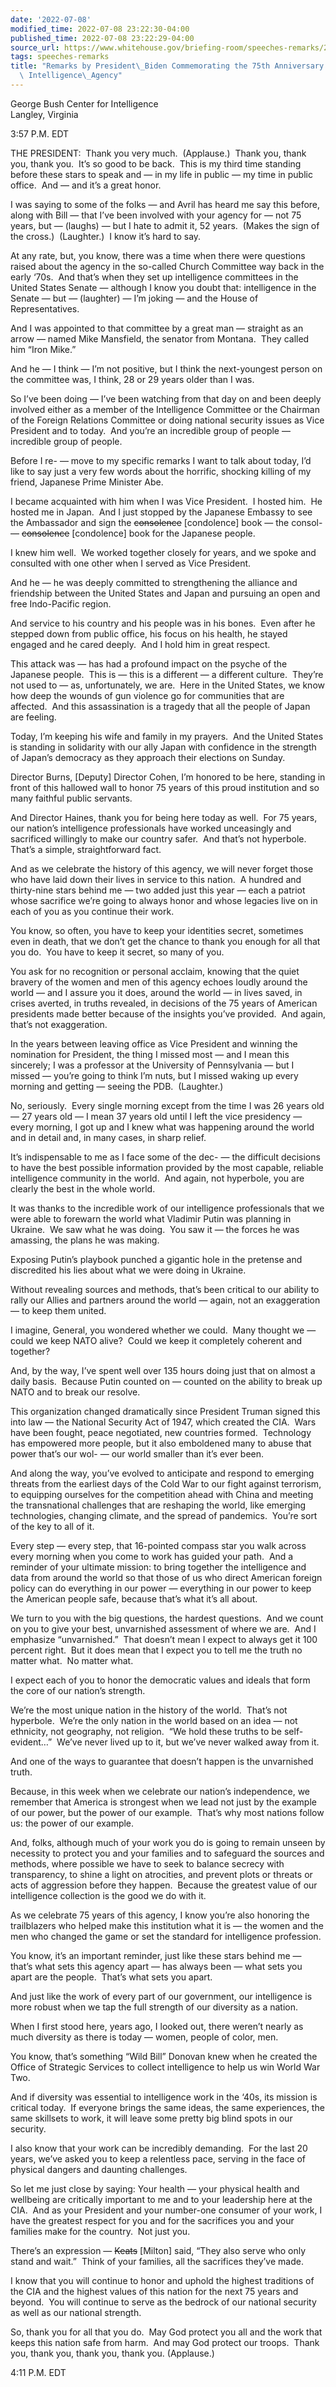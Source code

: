 ```yaml
---
date: '2022-07-08'
modified_time: 2022-07-08 23:22:30-04:00
published_time: 2022-07-08 23:22:29-04:00
source_url: https://www.whitehouse.gov/briefing-room/speeches-remarks/2022/07/08/remarks-by-president-biden-commemorating-the-75th-anniversary-of-the-central-intelligence-agency/
tags: speeches-remarks
title: "Remarks by President\_Biden Commemorating the 75th Anniversary of the Central\
  \ Intelligence\_Agency"
---
```

 
George Bush Center for Intelligence  
Langley, Virginia

3:57 P.M. EDT  
  
THE PRESIDENT:  Thank you very much.  (Applause.)  Thank you, thank you,
thank you.  It’s so good to be back.  This is my third time standing
before these stars to speak and — in my life in public — my time in
public office.  And — and it’s a great honor.  
  
I was saying to some of the folks — and Avril has heard me say this
before, along with Bill — that I’ve been involved with your agency for —
not 75 years, but — (laughs) — but I hate to admit it, 52 years.  (Makes
the sign of the cross.)  (Laughter.)  I know it’s hard to say.  
  
At any rate, but, you know, there was a time when there were questions
raised about the agency in the so-called Church Committee way back in
the early ‘70s.  And that’s when they set up intelligence committees in
the United States Senate — although I know you doubt that: intelligence
in the Senate — but — (laughter) — I’m joking — and the House of
Representatives.  
  
And I was appointed to that committee by a great man — straight as an
arrow — named Mike Mansfield, the senator from Montana.  They called him
“Iron Mike.”  
  
And he — I think — I’m not positive, but I think the next-youngest
person on the committee was, I think, 28 or 29 years older than I was.  
  
So I’ve been doing — I’ve been watching from that day on and been deeply
involved either as a member of the Intelligence Committee or the
Chairman of the Foreign Relations Committee or doing national security
issues as Vice President and to today.  And you’re an incredible group
of people — incredible group of people.  
  
Before I re- — move to my specific remarks I want to talk about today,
I’d like to say just a very few words about the horrific, shocking
killing of my friend, Japanese Prime Minister Abe.   
  
I became acquainted with him when I was Vice President.  I hosted him. 
He hosted me in Japan.  And I just stopped by the Japanese Embassy to
see the Ambassador and sign the <s>consolence</s> \[condolence\] book —
the consol- — <s>consolence</s> \[condolence\] book for the Japanese
people.   
  
I knew him well.  We worked together closely for years, and we spoke and
consulted with one other when I served as Vice President.   
  
And he — he was deeply committed to strengthening the alliance and
friendship between the United States and Japan and pursuing an open and
free Indo-Pacific region.   
  
And service to his country and his people was in his bones.  Even after
he stepped down from public office, his focus on his health, he stayed
engaged and he cared deeply.  And I hold him in great respect.   
  
This attack was — has had a profound impact on the psyche of the
Japanese people.  This is — this is a different — a different culture. 
They’re not used to — as, unfortunately, we are.  Here in the United
States, we know how deep the wounds of gun violence go for communities
that are affected.  And this assassination is a tragedy that all the
people of Japan are feeling.   
  
Today, I’m keeping his wife and family in my prayers.  And the United
States is standing in solidarity with our ally Japan with confidence in
the strength of Japan’s democracy as they approach their elections on
Sunday.   
  
Director Burns, \[Deputy\] Director Cohen, I’m honored to be here,
standing in front of this hallowed wall to honor 75 years of this proud
institution and so many faithful public servants.   
  
And Director Haines, thank you for being here today as well.  For 75
years, our nation’s intelligence professionals have worked unceasingly
and sacrificed willingly to make our country safer.  And that’s not
hyperbole.  That’s a simple, straightforward fact.  
  
And as we celebrate the history of this agency, we will never forget
those who have laid down their lives in service to this nation.  A
hundred and thirty-nine stars behind me — two added just this year —
each a patriot whose sacrifice we’re going to always honor and whose
legacies live on in each of you as you continue their work.   
  
You know, so often, you have to keep your identities secret, sometimes
even in death, that we don’t get the chance to thank you enough for all
that you do.  You have to keep it secret, so many of you.   
  
You ask for no recognition or personal acclaim, knowing that the quiet
bravery of the women and men of this agency echoes loudly around the
world — and I assure you it does, around the world — in lives saved, in
crises averted, in truths revealed, in decisions of the 75 years of
American presidents made better because of the insights you’ve
provided.  And again, that’s not exaggeration.  
  
In the years between leaving office as Vice President and winning the
nomination for President, the thing I missed most — and I mean this
sincerely; I was a professor at the University of Pennsylvania — but I
missed — you’re going to think I’m nuts, but I missed waking up every
morning and getting — seeing the PDB.  (Laughter.)   
  
No, seriously.  Every single morning except from the time I was 26 years
old — 27 years old — I mean 37 years old until I left the vice
presidency — every morning, I got up and I knew what was happening
around the world and in detail and, in many cases, in sharp relief.   
  
It’s indispensable to me as I face some of the dec- — the difficult
decisions to have the best possible information provided by the most
capable, reliable intelligence community in the world.  And again, not
hyperbole, you are clearly the best in the whole world.   
  
It was thanks to the incredible work of our intelligence professionals
that we were able to forewarn the world what Vladimir Putin was planning
in Ukraine.  We saw what he was doing.  You saw it — the forces he was
amassing, the plans he was making.   
  
Exposing Putin’s playbook punched a gigantic hole in the pretense and
discredited his lies about what we were doing in Ukraine.  
  
Without revealing sources and methods, that’s been critical to our
ability to rally our Allies and partners around the world — again, not
an exaggeration — to keep them united.  
  
I imagine, General, you wondered whether we could.  Many thought we —
could we keep NATO alive?  Could we keep it completely coherent and
together?  
  
And, by the way, I’ve spent well over 135 hours doing just that on
almost a daily basis.  Because Putin counted on — counted on the ability
to break up NATO and to break our resolve.    
  
This organization changed dramatically since President Truman signed
this into law — the National Security Act of 1947, which created the
CIA.  Wars have been fought, peace negotiated, new countries formed. 
Technology has empowered more people, but it also emboldened many to
abuse that power that’s our wol- — our world smaller than it’s ever
been.  
  
And along the way, you’ve evolved to anticipate and respond to emerging
threats from the earliest days of the Cold War to our fight against
terrorism, to equipping ourselves for the competition ahead with China
and meeting the transnational challenges that are reshaping the world,
like emerging technologies, changing climate, and the spread of
pandemics.  You’re sort of the key to all of it.  
  
Every step — every step, that 16-pointed compass star you walk across
every morning when you come to work has guided your path.  And a
reminder of your ultimate mission: to bring together the intelligence
and data from around the world so that those of us who direct American
foreign policy can do everything in our power — everything in our power
to keep the American people safe, because that’s what it’s all
about.     
  
We turn to you with the big questions, the hardest questions.  And we
count on you to give your best, unvarnished assessment of where we are. 
And I emphasize “unvarnished.”  That doesn’t mean I expect to always get
it 100 percent right.  But it does mean that I expect you to tell me the
truth no matter what.  No matter what.   
  
I expect each of you to honor the democratic values and ideals that form
the core of our nation’s strength.   
  
We’re the most unique nation in the history of the world.  That’s not
hyperbole.  We’re the only nation in the world based on an idea — not
ethnicity, not geography, not religion.  “We hold these truths to be
self-evident…”  We’ve never lived up to it, but we’ve never walked away
from it.  
  
And one of the ways to guarantee that doesn’t happen is the unvarnished
truth.   
  
Because, in this week when we celebrate our nation’s independence, we
remember that America is strongest when we lead not just by the example
of our power, but the power of our example.  That’s why most nations
follow us: the power of our example.   
  
And, folks, although much of your work you do is going to remain unseen
by necessity to protect you and your families and to safeguard the
sources and methods, where possible we have to seek to balance secrecy
with transparency, to shine a light on atrocities, and prevent plots or
threats or acts of aggression before they happen.  Because the greatest
value of our intelligence collection is the good we do with it.  
  
As we celebrate 75 years of this agency, I know you’re also honoring the
trailblazers who helped make this institution what it is — the women and
the men who changed the game or set the standard for intelligence
profession.   
  
You know, it’s an important reminder, just like these stars behind me —
that’s what sets this agency apart — has always been — what sets you
apart are the people.  That’s what sets you apart.  
  
And just like the work of every part of our government, our intelligence
is more robust when we tap the full strength of our diversity as a
nation.   
  
When I first stood here, years ago, I looked out, there weren’t nearly
as much diversity as there is today — women, people of color, men.   
  
You know, that’s something “Wild Bill” Donovan knew when he created the
Office of Strategic Services to collect intelligence to help us win
World War Two.   
  
And if diversity was essential to intelligence work in the ‘40s, its
mission is critical today.  If everyone brings the same ideas, the same
experiences, the same skillsets to work, it will leave some pretty big
blind spots in our security.  
  
I also know that your work can be incredibly demanding.  For the last 20
years, we’ve asked you to keep a relentless pace, serving in the face of
physical dangers and daunting challenges.     
  
So let me just close by saying: Your health — your physical health and
wellbeing are critically important to me and to your leadership here at
the CIA.  And as your President and your number-one consumer of your
work, I have the greatest respect for you and for the sacrifices you and
your families make for the country.  Not just you.   
  
There’s an expression — <s>Keats</s> \[Milton\] said, “They also serve
who only stand and wait.”  Think of your families, all the sacrifices
they’ve made.   
  
I know that you will continue to honor and uphold the highest traditions
of the CIA and the highest values of this nation for the next 75 years
and beyond.  You will continue to serve as the bedrock of our national
security as well as our national strength.   
  
So, thank you for all that you do.  May God protect you all and the work
that keeps this nation safe from harm.  And may God protect our troops. 
Thank you, thank you, thank you, thank you. (Applause.)  
  
4:11 P.M. EDT
